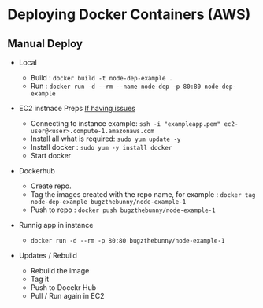 # Deploying Docker Containers (AWS)


## Manual Deploy
- Local
    - Build : `docker build -t node-dep-example .`
    - Run   : `docker run -d --rm --name node-dep -p 80:80 node-dep-example`

- EC2 instnace Preps [If having issues](https://stackoverflow.com/questions/53918841/how-to-install-docker-on-amazon-linux2/61708497#61708497)
    - Connecting to instance example: `ssh -i "exampleapp.pem" ec2-user@<user>.compute-1.amazonaws.com`
    - Install all what is required: `sudo yum update -y`
    - Install docker : `sudo yum -y install docker`
    - Start docker

- Dockerhub
    - Create repo.
    - Tag the images created with the repo name, for example : `docker tag node-dep-example bugzthebunny/node-example-1`
    - Push to repo : `docker push bugzthebunny/node-example-1 `

- Runnig app in instance
    - `docker run -d --rm -p 80:80 bugzthebunny/node-example-1`

- Updates / Rebuild
    - Rebuild the image
    - Tag it
    - Push to Docekr Hub
    - Pull / Run again in EC2